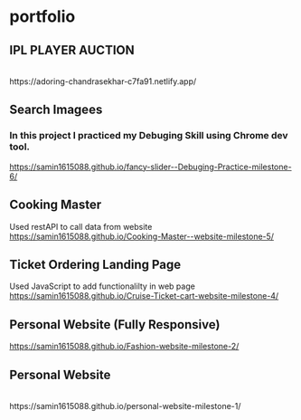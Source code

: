 # portfolio

## IPL PLAYER AUCTION
<br />
https://adoring-chandrasekhar-c7fa91.netlify.app/



## Search Imagees 
### In this project I practiced my Debuging Skill using Chrome dev tool. 
https://samin1615088.github.io/fancy-slider--Debuging-Practice-milestone-6/


## Cooking Master
Used restAPI to call data from website
https://samin1615088.github.io/Cooking-Master--website-milestone-5/



## Ticket Ordering Landing Page
Used JavaScript to add functionalilty in web page
https://samin1615088.github.io/Cruise-Ticket-cart-website-milestone-4/


## Personal Website (Fully Responsive)
https://samin1615088.github.io/Fashion-website-milestone-2/



## Personal Website
<br />
https://samin1615088.github.io/personal-website-milestone-1/















